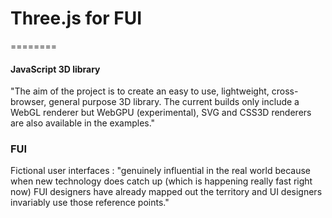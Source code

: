 # Three.js for FUI

========


#### JavaScript 3D library ####

"The aim of the project is to create an easy to use, lightweight, cross-browser, general purpose 3D library. The current builds only include a WebGL renderer but WebGPU (experimental), SVG and CSS3D renderers are also available in the examples."

### FUI ###

Fictional user interfaces : "genuinely influential in the real world because when new technology does catch up (which is happening really fast right now) FUI designers have already mapped out the territory and UI designers invariably use those reference points."
